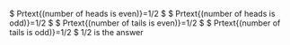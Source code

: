 $ Prtext{(number of heads is even)}=1/2 $
$ Prtext{(number of heads is odd)}=1/2 $
$ Prtext{(number of tails is even)}=1/2 $
$ Prtext{(number of tails is odd)}=1/2 $
1/2 is the answer

